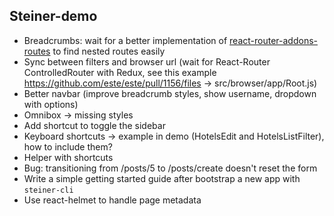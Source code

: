 ## Steiner-demo

- Breadcrumbs: wait for a better implementation of [react-router-addons-routes](https://github.com/ReactTraining/react-router-addons-routes) to find nested routes easily
- Sync between filters and browser url (wait for React-Router ControlledRouter with Redux, see this example https://github.com/este/este/pull/1156/files -> src/browser/app/Root.js)
- Better navbar (improve breadcrumb styles, show username, dropdown with options)
- Omnibox -> missing styles
- Add shortcut to toggle the sidebar
- Keyboard shortcuts -> example in demo (HotelsEdit and HotelsListFilter), how to include them?
- Helper with shortcuts
- Bug: transitioning from /posts/5 to /posts/create doesn't reset the form
- Write a simple getting started guide after bootstrap a new app with `steiner-cli`
- Use react-helmet to handle page metadata